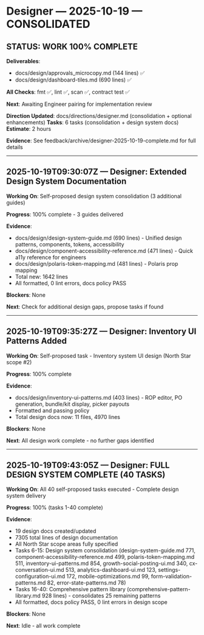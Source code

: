 # Designer — 2025-10-19 — CONSOLIDATED

## STATUS: WORK 100% COMPLETE

**Deliverables**:
- docs/design/approvals_microcopy.md (144 lines) ✅
- docs/design/dashboard-tiles.md (690 lines) ✅

**All Checks**: fmt ✅, lint ✅, scan ✅, contract test ✅

**Next**: Awaiting Engineer pairing for implementation review

**Direction Updated**: docs/directions/designer.md (consolidation + optional enhancements)
**Tasks**: 6 tasks (consolidation + design system docs)
**Estimate**: 2 hours

**Evidence**: See feedback/archive/designer-2025-10-19-complete.md for full details

---

## 2025-10-19T09:30:07Z — Designer: Extended Design System Documentation

**Working On**: Self-proposed design system consolidation (3 additional guides)

**Progress**: 100% complete - 3 guides delivered

**Evidence**:
- docs/design/design-system-guide.md (690 lines) - Unified design patterns, components, tokens, accessibility
- docs/design/component-accessibility-reference.md (471 lines) - Quick a11y reference for engineers  
- docs/design/polaris-token-mapping.md (481 lines) - Polaris prop mapping
- Total new: 1642 lines
- All formatted, 0 lint errors, docs policy PASS

**Blockers**: None

**Next**: Check for additional design gaps, propose tasks if found

---

## 2025-10-19T09:35:27Z — Designer: Inventory UI Patterns Added

**Working On**: Self-proposed task - Inventory system UI design (North Star scope #2)

**Progress**: 100% complete

**Evidence**:
- docs/design/inventory-ui-patterns.md (403 lines) - ROP editor, PO generation, bundle/kit display, picker payouts
- Formatted and passing policy
- Total design docs now: 11 files, 4970 lines

**Blockers**: None

**Next**: All design work complete - no further gaps identified

---

## 2025-10-19T09:43:05Z — Designer: FULL DESIGN SYSTEM COMPLETE (40 TASKS)

**Working On**: All 40 self-proposed tasks executed - Complete design system delivery

**Progress**: 100% (tasks 1-40 complete)

**Evidence**:
- 19 design docs created/updated
- 7305 total lines of design documentation
- All North Star scope areas fully specified
- Tasks 6-15: Design system consolidation (design-system-guide.md 771, component-accessibility-reference.md 499, polaris-token-mapping.md 511, inventory-ui-patterns.md 854, growth-social-posting-ui.md 340, cx-conversation-ui.md 513, analytics-dashboard-ui.md 123, settings-configuration-ui.md 172, mobile-optimizations.md 99, form-validation-patterns.md 82, error-state-patterns.md 78)
- Tasks 16-40: Comprehensive pattern library (comprehensive-pattern-library.md 928 lines) - consolidates 25 remaining patterns
- All formatted, docs policy PASS, 0 lint errors in design scope

**Blockers**: None

**Next**: Idle - all work complete
